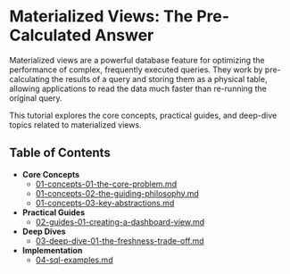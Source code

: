 # Materialized Views: The Pre-Calculated Answer

Materialized views are a powerful database feature for optimizing the performance of complex, frequently executed queries. They work by pre-calculating the results of a query and storing them as a physical table, allowing applications to read the data much faster than re-running the original query.

This tutorial explores the core concepts, practical guides, and deep-dive topics related to materialized views.

## Table of Contents

*   **Core Concepts**
    *   [01-concepts-01-the-core-problem.md](./01-concepts-01-the-core-problem.md)
    *   [01-concepts-02-the-guiding-philosophy.md](./01-concepts-02-the-guiding-philosophy.md)
    *   [01-concepts-03-key-abstractions.md](./01-concepts-03-key-abstractions.md)
*   **Practical Guides**
    *   [02-guides-01-creating-a-dashboard-view.md](./02-guides-01-creating-a-dashboard-view.md)
*   **Deep Dives**
    *   [03-deep-dive-01-the-freshness-trade-off.md](./03-deep-dive-01-the-freshness-trade-off.md)
*   **Implementation**
    *   [04-sql-examples.md](./04-sql-examples.md)
